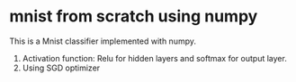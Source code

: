 # mnist from scratch using numpy

This is a Mnist classifier implemented with numpy. 

1. Activation function: Relu for hidden layers and softmax for output layer.
2. Using SGD optimizer



